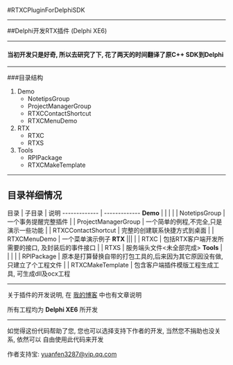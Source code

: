 #RTXCPluginForDelphiSDK
***
##Delphi开发RTX插件 (Delphi XE6)
***
#### **当初开发只是好奇, 所以去研究了下, 花了两天的时间翻译了原C++ SDK到Delphi**
***
###目录结构
1. Demo
   * NotetipsGroup
   * ProjectManagerGroup
   * RTXCContactShortcut
   * RTXCMenuDemo
2. RTX
   * RTXC
   * RTXS
3. Tools
   * RPIPackage
   * RTXCMakeTemplate

*** 

## 目录祥细情况
目录  | 子目录 | 说明
------------- | -------------
 **Demo** | | | 
      | | NotetipsGroup | 一个事务提醒完整插件
      | | ProjectManagerGroup | 一个简单的例程,不完全,只是演示一些功能
      | | RTXCContactShortcut | 完整的创建联系快捷方式到桌面
      | | RTXCMenuDemo | 一个菜单演示例子
 **RTX** |||
      | | RTXC | 包括RTX客户端开发所需要的接口, 及封装后的事件接口
      | | RTXS | 服务端头文件<未全部完成>
 **Tools** | | |
      | | RPIPackage | 原本是打算替换自带的打包工具的,后来因为其它原因没有做,只建立了个工程文件
      | | RTXCMakeTemplate | 包含客户端插件模版工程生成工具, 可生成dll及ocx工程
      
***

关于插件的开发说明, 在 [我的博客](http://blog.csdn.net/zyjying520) 中也有文章说明

所有工程均为 **Delphi XE6** 所开发

***

如觉得这份代码帮助了您,  您也可以选择支持下作者的开发, 当然您不捐助也没关系, 依然可以
自由使用此代码来开发

作者支持宝:  yuanfen3287@vip.qq.com